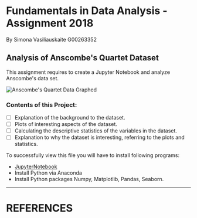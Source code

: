# Fundamentals in Data Analysis - Assignment 2018
By Simona Vasiliauskaite G00263352

## Analysis of Anscombe's Quartet Dataset

This assignment requires to create a Jupyter Notebook and analyze Anscombe's data set.

![Anscombe's Quartet Data Graphed](https://www.google.com/search?q=anscombe%27s+quartet+data+set&source=lnms&tbm=isch&sa=X&ved=0ahUKEwj00drjurbeAhXC6qQKHW97C08Q_AUIDigB&biw=1366&bih=626#imgrc=ZHSQJh9bCxHhGM:)

### Contents of this Project:

- [ ] Explanation of the background to the dataset.
- [ ] Plots of interesting aspects of the dataset.
- [ ] Calculating the descriptive statistics of the variables in the dataset.
- [ ] Explanation to why the dataset is interesting, referring to the plots and statistics.

To successfully view this file you will have to install following programs:

* [JupyterNotebook](http://jupyter.org/)
* Install Python via Anaconda
* Install Python packages Numpy, Matplotlib, Pandas, Seaborn.

----------------------------------------------------------------------------------

# REFERENCES
